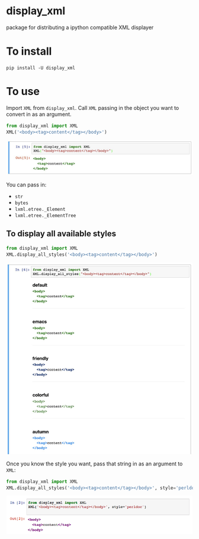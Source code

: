 # display_xml
package for distributing a ipython compatible XML displayer

# To install

```
pip install -U display_xml
```

# To use

Import `XML` from `display_xml`.
Call `XML` passing in the object you want to convert in as an argument.


```python
from display_xml import XML
XML('<body><tag>content</tag></body>')
```

![single xml example](./images/single_display_xml_screenshot.jpg)

You can pass in: 
- `str`
- `bytes`
- `lxml.etree._Element`
- `lxml.etree._ElementTree`

## To display all available styles 

```python
from display_xml import XML
XML.display_all_styles('<body><tag>content</tag></body>')
```

![multiple style xml example](./images/multi_display_xml_screenshot.jpg)

Once you know the style you want, pass that string in as an argument to `XML`:

```python
from display_xml import XML
XML.display_all_styles('<body><tag>content</tag></body>', style='perldoc')
```

![styled single xml example](./images/styled_single_xml_screenshot.png)